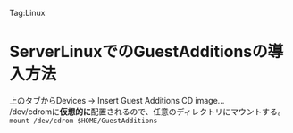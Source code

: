 Tag:Linux  
  
ServerLinuxでのGuestAdditionsの導入方法  
=======================================  
  
上のタブからDevices -> Insert Guest Additions CD image...  
/dev/cdromに**仮想的に**配置されるので、任意のディレクトリにマウントする。  
`mount /dev/cdrom $HOME/GuestAdditions`  
